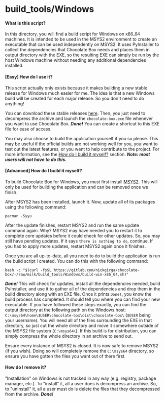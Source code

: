 # build_tools/Windows
#### What is this script?
In this directory, you will find a build script for Windows on x86_64 machines. It is intended to be used in the MSYS2 environment to create an executable that can be used independently on MSYS2. It uses PyInstaller to collect the dependencies that Chocolate Box needs and places them in output directory with the EXE, so the resulting EXE can simply be run by the host Windows machine without needing any additional dependencies installed.


#### [Easy] How do I use it?
This script actually only exists because it makes building a new stable release for Windows much easier for me. The idea is that a new Windows build will be created for each major release. So you don't need to do anything!

You can download these stable releases [here](https://gitlab.com/nickgirga/chocolate-box/-/releases). Then, you just need to decompress the archive and launch the `chocolate-box.exe` file whenever you want to use Chocolate Box. ***Done!*** You can create a shortcut to this EXE file for ease of access.

You may also choose to build the application yourself if you so please. This may be useful if the official builds are not working well for you, you want to test out the latest features, or you want to help contribute to the project. For more information, see the [How do I build it myself?](#advanced-how-do-i-build-it-myself) section. ***Note: most users will not have to do this.***



#### [Advanced] How do I build it myself?
To build Chocolate Box for Windows, you must first install [MSYS2](https://msys2.org/). This will only be used for building the application and can be removed once we finish.

After MSYS2 has been installed, launch it. Now, update all of its packages using the following command:
```
pacman -Syyu
```
After the update finishes, restart MSYS2 and run the same update command again. Why? MSYS2 may have needed you to restart it to complete core updates before it could check for other updates. So, you may still have pending updates. If it says `there is nothing to do`, continue. If you had to apply more updates, restart MSYS2 again once it finishes.

Once you are all up-to-date, all you need to do to build the application is run the build script I created. You can do this with the following command:
```
bash -c "$(curl -fsSL https://gitlab.com/nickgirga/chocolate-box/-/raw/milk/build_tools/Windows/build-win-x86_64.sh)"
```
***Done!*** This will check for updates, install all the dependencies needed, build PyInstaller, and use it to gather all of the dependencies and drop them in the build directory along with an EXE file. Once it prints `Done!`, you know the build process has completed. It should tell you where you can find your new executable. If you have followed these steps exactly, you can find the output directory at the following path on the Windows host: `C:\msys64\home\$USER\chocolate-box\dist\chocolate-box\` (`$USER` being your username). You will need all of the files surrounding the EXE in that directory, so just cut the whole directory and move it somewhere outside of the MSYS2 file system (`C:\msys64\`). If this build is for distribution, you can simply compress the whole directory in an archive to send out.

Ensure every instance of MSYS2 is closed. It is now safe to remove MSYS2 (if you wish). Doing so will completely remove the `C:\msys64` directory, so ensure you have gotten the files you want out of there first.


#### How do I remove it?
"Installation" on Windows is not tracked in any way (e.g. registry, package manager, etc.). To "install" it, all a user does is decompress an archive. So, to "uninstall" it, all a user must do is delete the files that they decompressed from the archive. ***Done!***
